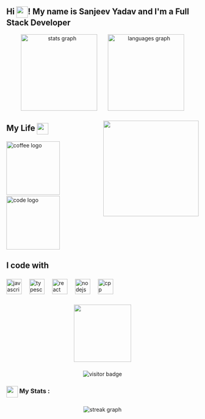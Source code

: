 <h2 align="left">Hi <img src="https://user-images.githubusercontent.com/74038190/214644152-52f47eb3-5e31-4f47-8758-05c9468d5596.gif" align="center" height="30px"/>! My name is Sanjeev Yadav and I'm a Full Stack Developer</h2>



<div align="center">
  <img src="https://github-readme-stats.vercel.app/api?username=gitnerdsavvy&hide_title=false&hide_rank=false&show_icons=true&include_all_commits=true&count_private=true&disable_animations=false&theme=chartreuse-dark&locale=en&hide_border=false" height="200" alt="stats graph"  />
  <img width="20px"/>
  <img src="https://github-readme-stats.vercel.app/api/top-langs?username=gitnerdsavvy&locale=en&hide_title=false&layout=compact&card_width=320&langs_count=5&theme=chartreuse-dark&hide_border=false" height="200" alt="languages graph"  />
</div>

###
<img align="right" height="250"  src="https://user-images.githubusercontent.com/74038190/216644497-1951db19-8f3d-4e44-ac08-8e9d7e0d94a7.gif" />

<h2 align="left">My Life  <img src="https://user-images.githubusercontent.com/74038190/216122049-276bc7a5-c760-4849-805a-995d8fa6ea13.png" align="center" height="30px"/></h2>

<div display="flex">
<img src="https://user-images.githubusercontent.com/74038190/216120974-24a76b31-7f39-41f1-a38f-b3c1377cc612.png" height="140" alt="coffee logo"  />
  <img width="62" />
<img src="https://user-images.githubusercontent.com/74038190/212284087-bbe7e430-757e-4901-90bf-4cd2ce3e1852.gif" height="140" alt="code logo"  />
</div>



<h2 align="left">I code with</h2>


###

<div align="left">
  <img src="https://cdn.jsdelivr.net/gh/devicons/devicon/icons/javascript/javascript-original.svg" height="40" alt="javascript logo"  />
  <img width="12" />
  <img src="https://cdn.jsdelivr.net/gh/devicons/devicon/icons/typescript/typescript-original.svg" height="40" alt="typescript logo"  />
  <img width="12" />
  <img src="https://cdn.jsdelivr.net/gh/devicons/devicon/icons/react/react-original.svg" height="40" alt="react logo"  />
  <img width="12" />
 
  <img src="https://cdn.jsdelivr.net/gh/devicons/devicon/icons/nodejs/nodejs-original.svg" height="40" alt="nodejs logo"  />
  <img width="12" />
  <img src="https://cdn.jsdelivr.net/gh/devicons/devicon/icons/cplusplus/cplusplus-original.svg" height="40" alt="cpp logo"  />
  <img width="12" />
 
  </div>
  <img src="https://user-images.githubusercontent.com/74038190/212284115-f47cd8ff-2ffb-4b04-b5bf-4d1c14c0247f.gif" height="1px"/>



###




<div align="center">
  <img height="150" src="https://user-images.githubusercontent.com/74038190/218265814-3084a4ba-809c-4135-afc0-8685d0f634b3.gif"  />
</div>

###

<div align="center">
  <img src="https://visitor-badge.laobi.icu/badge?page_id=GitNerdSavvy.GitNerdSavvy" alt="visitor badge"/>
</div>

###



<h3 align="left"><img src="https://user-images.githubusercontent.com/74038190/216122028-c05b52fb-983e-4ee8-8811-6f30cd9ea5d5.png" align="center" height="30px"/>   My Stats :</h3>

###

<div align="center">
  <img src="https://streak-stats.demolab.com?user=GitNerdSavvy&theme=dark&hide_border=true&border_radius=20&date_format=j%20M%5B%20Y%5D&card_width=500&card_height=190)" alt="streak graph"  />
</div>


<img height="120px"/>
<img src="https://user-images.githubusercontent.com/74038190/212284115-f47cd8ff-2ffb-4b04-b5bf-4d1c14c0247f.gif" width="100%" height="1px"/>



###
